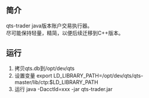 ## 简介
qts-trader java版本账户交易执行器。  
尽可能保持轻量，精简，以便后续迁移到C++版本。

## 运行
1. 拷贝qts.db到/opt/dev/qts
2. 设置变量
export LD_LIBRARY_PATH=/opt/dev/qts/qts-master/lib/ctp:$LD_LIBRARY_PATH
3. 运行
java -DacctId=xxx -jar qts-trader.jar